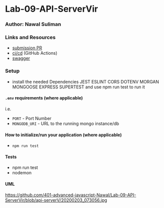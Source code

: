 # Lab-09-API-ServerVir

### Author: Nawal Suliman 

### Links and Resources
- [submission PR](https://github.com/401-advanced-javascript-Nawal/Lab-09-API-ServerVir/pull/1)
- [ci/cd](https://github.com/401-advanced-javascript-Nawal/Lab-09-API-ServerVir/actions) (GitHub Actions)
- [swagger](https://inspector.swagger.io/builder)

### Setup
- install the needed Dependencies JEST ESLINT CORS DOTENV MORGAN MONGOOSE EXPRESS SUPERTEST and use npm run test to run it 

#### `.env` requirements (where applicable)
i.e.
- `PORT` - Port Number
- `MONGODB_URI` - URL to the running mongo instance/db

#### How to initialize/run your application (where applicable)
- `npm run test`

#### Tests
- npm run test
- nodemon  

#### UML
https://github.com/401-advanced-javascript-Nawal/Lab-09-API-ServerVir/blob/api-serverV/20200203_073056.jpg

